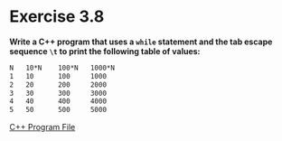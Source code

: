 # Exercise 3.8

**Write a C++ program that uses a `while` statement and the tab escape sequence `\t` to print the following table of values:**

```txt
N   10*N    100*N   1000*N
1   10      100     1000
2   20      200     2000
3   30      300     3000
4   40      400     4000
5   50      500     5000
```

[C++ Program File](p03_08.cpp)